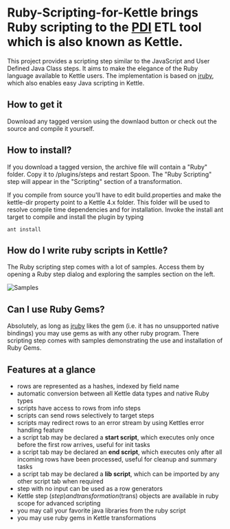 # Ruby-Scripting-for-Kettle brings Ruby scripting to the [PDI](http://kettle.pentaho.com) ETL tool which is also known as Kettle.

This project provides a scripting step similar to the JavaScript and User Defined Java Class steps. It aims to make the elegance of the Ruby language available to Kettle users. The implementation is based on [jruby](https://github.com/jruby), which also enables easy Java scripting in Kettle. 

## How to get it
Download any tagged version using the downlaod button or check out the source and compile it yourself.

## How to install?
If you download a tagged version, the archive file will contain a "Ruby" folder. Copy it to <kettle-dir>/plugins/steps and restart Spoon. The "Ruby Scripting" step will appear in the "Scripting" section of a transformation.

If you compile from source you'll have to edit build.properties and make the kettle-dir property point to a Kettle 4.x folder. This folder will be used to resolve compile time dependencies and for installation. Invoke the install ant target to compile and install the plugin by typing 

	ant install

## How do I write ruby scripts in Kettle?
The Ruby scripting step comes with a lot of samples. Access them by opening a Ruby step dialog and exploring the samples section on the left.

![Samples](plugin/images/samlpes.png)

## Can I use Ruby Gems?
Absolutely, as long as [jruby](https://github.com/jruby) likes the gem (i.e. it has no unsupported native bindings) you may use gems as with any other ruby program. There scripting step comes with samples demonstrating the use and installation of Ruby Gems.

## Features at a glance
 - rows are represented as a hashes, indexed by field name
 - automatic conversion between all Kettle data types and native Ruby types
 - scripts have access to rows from info steps
 - scripts can send rows selectively to target steps
 - scripts may redirect rows to an error stream by using Kettles error handling feature
 - a script tab may be declared a **start script**, which executes only once before the first row arrives, useful for init tasks 
 - a script tab may be declared an **end script**, which executes only after all incoming rows have been processed, useful for cleanup and summary tasks 
 - a script tab may be declared a **lib script**, which can be imported by any other script tab when required
 - step with no input can be used as a row generators 
 - Kettle step ($step) and transformation ($trans) objects are available in ruby scope for advanced scripting
 - you may call your favorite java libraries from the ruby script
 - you may use ruby gems in Kettle transformations





